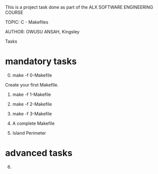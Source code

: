 This is a project task done as part of the ALX SOFTWARE ENGINEERING COURSE

TOPIC: C - Makefiles

AUTHOR: OWUSU ANSAH, Kingsley

Tasks

# mandatory tasks

0. make -f 0-Makefile

Create your first Makefile.

1. make -f 1-Makefile

2. make -f 2-Makefile

3. make -f 3-Makefile

4. A complete Makefile

5. Island Perimeter

# advanced tasks

6. 
